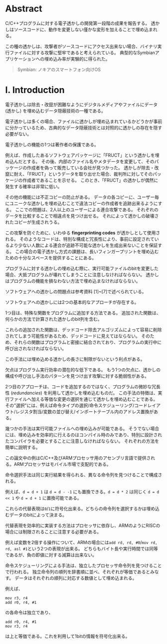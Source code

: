 # Abstract

C/C++プログラムに対する電子透かしの開発第一段階の成果を報告する。
透かしはソースコードに、動作を変更しない僅かな変形を加えることで埋め込まれる。

この種の透かしは、攻撃者がソースコードにアクセス出来ない場合、バイナリ実行ファイルに対する攻撃に堅牢であると考えられている。
典型的なSymbianアプリケーションへの埋め込み率が実験的に得られた。

> Symbian: ノキアのスマートフォン向けOS

# I. Introduction

電子透かしは除去・改竄が困難なようにデジタルメディアやファイルにデータ (透かし) を埋め込むデータ隠蔽技術の一種である。

電子透かしは多くの場合、ファイルに透かしが埋め込まれているかどうかが事前に分かっているため、古典的なデータ隠蔽技術とは対照的に透かしの存在を隠す必要がない。

電子透かしの機能の1つは著作者の保護である。

例えば、作成したあるソフトウェアパッケージに「FRUCT」という透かしを埋め込んだとする。
その後、内部のファイル名やメタデータを変更して、そのパッケージの作成者を偽って販売している会社が見つかった。
透かしが除去・改竄に耐え、「FRUCT」というデータを取り出せた場合、裁判所に対してそのパッケージの作成者であることを示せる。
このとき、「FRUCT」の透かしが偶然に発生する確率は非常に低い。

その他の機能には不正コピーの防止がある。
データの各コピーに、ユーザー毎にユニークな透かしを埋め込むことで違法コピーの作成者を追跡出来るようにする。
ここでの問題は、2人以上のユーザーによる連合攻撃である。
それぞれのデータを比較することで相違点を見つけ出せる。
それによって透かしの破壊されたコピーが生成されうる。

この攻撃を防ぐために、いわゆる **fingerprinting codes** が透かしとして使用される。
そのようなコードは、特別な構成と冗長性により、事前に設定されているより少ない人数による連合が追跡不可能な透かしを生成出来ないことを保証する。
この場合の電子透かし方式の課題は、長いフィンガープリントを埋め込むための十分なスペースを提供することにある。

プログラムに対する透かしの埋め込む際に、実行可能ファイルのbitを変更した場合、大抵プログラムが壊れてしまうことに注意しなければならない。
透かしはプログラムの機能を損なわない方法で埋め込まなければならない。

ソフトウェアへの透かしの問題点は参考資料 [1]~[7]で述べられている。

ソフトウェアへの透かしには2つの基本的なアプローチが存在する。

1つ目は、特殊な関数をプログラムに追加する方法である。
追加された関数は、何らかの方法で計算された透かしのbit列を含む。

これらの追加された関数は、デッドコード除去アルゴリズムによって容易に削除されてしまう可能性があるため、デッドコードに見えてはならない。
そのため、それらの関数はプログラムと密接に結合されており、プログラムの実行中に呼び出されなければならない。

この手法には埋め込める透かしの長さに制限がないという利点がある。

欠点はプログラム実行効率の潜在的な低下である。
もう1つの欠点に、透かしの構成や呼び出し手法のパターンを見つけ出す攻撃に対する脆弱性がある。

2つ目のアプローチは、コードを追加するのではなく、プログラムの微妙な冗長性 (*redundancies*) を利用して透かしを埋め込むものだ。
この手法の特徴は、実行ファイルへ加える等価な変更の選択を通じて透かしを埋め込むことである。
その"選択"には、例えば命令タイプの選択/命令スケジューリング/コードレイアウト/レジスタ割当/変数の並び替え/インポートテーブル内のアドレス置換がある。

幾つかの手法は実行可能ファイルへの埋め込みが可能である。
そうでない場合には、埋め込みを効率的に行えるのはコンパイル時のみであり、特別に設計されたコンパイラを必要とすることに注意しなければならない。
それぞれの方法を簡単に説明する。

この論文中の例はC/C++及びARMプロセッサ用のアセンブリ言語で提供される。ARMプロセッサはモバイル市場で支配的である。

命令選択手法は同じ実行結果を得られる、異なる命令列を見つけることで構成される。

例えば、`d = d + 1` は `d = d - -1` にも置換できる。`d = d * 2` は同じく `d = d << 1` や `d = d + 1` に置換可能である。

これらの代替表現は`0`/`1`に符号化出来る。どちらの命令列を選択するかは埋め込むデータのbitによって決まる。

代替表現を効率的に実装する方法はプロセッサに依存し、ARMのようにRISCの場合には制限されることに注意する必要がある。

例えば変数を2倍する操作について、ARMの場合には`add rd, rd, #0`/`mov rd, rd, asl #1`という2つの表現が出来る。
どちらもバイト長や実行時間では同等であるが、負の即値に対する減算は出来ない。

命令スケジューリングによる手法は、独立したプロセッサ命令列を見つけることで行われる。
独立命令列の順列を辞書順に並べ、それぞれが等価であるとみなす。
データはそれぞれの順列に対応する数値として埋め込まれる。

例えば、

```
mov r3, r4
add r0, r4, #1
```

の各命令は独立であり、

```
add r0, r4, #1
mov r3, r4
```

は上と等価である。これを利用して1bitの情報を符号化出来る。
